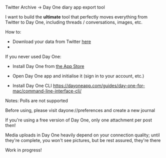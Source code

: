Twitter Archive → Day One diary app export tool

I want to build the **ultimate** tool that perfectly moves everything from Twitter to Day One, including threads / conversations, images, etc.

How to:

* Download your data from Twitter [here](https://x.com/settings/download_your_data?lang=en)
* 
If you never used Day One:
* Install Day One from [the App Store](https://apps.apple.com/tr/app/day-one/id1055511498?mt=12)
* Open Day One app and initialise it (sign in to your account, etc.)

* Install Day One CLI https://dayoneapp.com/guides/day-one-for-mac/command-line-interface-cli/



Notes:
Polls are not supported

Before using, please visit dayone://preferences and create a new journal

If you're using a free version of Day One, only one attachment per post then!

Media uploads in Day One heavily depend on your connection quality; until they're complete, you won't see pictures, but be rest assured, they're there

Work in progress!